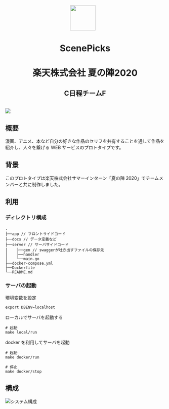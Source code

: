 <div align="center" style="vertical-align: center;">
  <img src="https://cdn.rpaka.dev/icon/scene-picks.png" height="80px" style="margin-right: 15px;" />
  <h1>ScenePicks</h1>
  <h1>楽天株式会社 夏の陣2020</h1>
  <h2>C日程チームF</h2>
</div>

<br/>

<img src="https://cdn.rpaka.dev/useimage/scene-picks/demo.gif" />

## 概要

漫画、アニメ、本など自分の好きな作品のセリフを共有することを通して作品を紹介し、人々を繋げる WEB サービスのプロトタイプです。

## 背景

このプロトタイプは楽天株式会社サマーインターン「夏の陣 2020」でチームメンバーと共に制作しました。

## 利用

### ディレクトリ構成

```
.
├──app // フロントサイドコード
├──docs // データ定義など
├──server // サーバサイドコード
│    ├──gen // swaggerが吐き出すファイルの保存先
│    ├──handler
│    └──main.go
├──docker-compose.yml
├──Dockerfile
└──README.md
```

### サーバの起動

環境変数を設定

```
export DBENV=localhost
```

ローカルでサーバを起動する

```
# 起動
make local/run
```

docker を利用してサーバを起動

```
# 起動
make docker/run

# 停止
make docker/stop
```

## 構成

![システム構成](https://cdn.rpaka.dev/arch/scene-picks.png)
